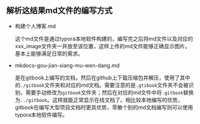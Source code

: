 ## 解析这结果md文件的编写方式

- 构建个人博客.md 

    这个md文件是通过typora本地软件构建的，编写完之后将md文件以及对应的xxx_image文件夹一并放至该位置，这样上传的md文件能够正确显示图片。基本上能够满足日常的需求。

- mkdocs-gou-jian-xiang-mu-wen-dang.md

    是在gitbook上编写的文档，然后在github上下载压缩包并解压，使用了其中的`./gitbook`文件夹和对应的md文档。需要注意的是`.gtibook`文件夹不会被识别，需要手动修改为`gitbook`文件夹；然后在对应的md文件中将`.gitbook`替换为`../gitbook`。这样就能正常显示在线文档了。相比较本地编写的优势，gitbook在编写大型项目文档时更具优势，零散个别的md文档编写则可以使用typora本地软件编写。


